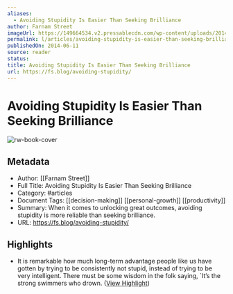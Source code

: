 ```yaml
---
aliases:
  - Avoiding Stupidity Is Easier Than Seeking Brilliance
author: Farnam Street
imageUrl: https://149664534.v2.pressablecdn.com/wp-content/uploads/2014/06/Avoiding-Stupidity.png
permalink: l/articles/avoiding-stupidity-is-easier-than-seeking-brilliance
publishedOn: 2014-06-11
source: reader
status: 
title: Avoiding Stupidity Is Easier Than Seeking Brilliance
url: https://fs.blog/avoiding-stupidity/
---
```

# Avoiding Stupidity Is Easier Than Seeking Brilliance

![rw-book-cover](https://149664534.v2.pressablecdn.com/wp-content/uploads/2014/06/Avoiding-Stupidity.png)

## Metadata

- Author: [[Farnam Street]]
- Full Title: Avoiding Stupidity Is Easier Than Seeking Brilliance
- Category: #articles
- Document Tags: [[decision-making]] [[personal-growth]] [[productivity]]
- Summary: When it comes to unlocking great outcomes, avoiding stupidity is more reliable than seeking brilliance.
- URL: https://fs.blog/avoiding-stupidity/

## Highlights

- It is remarkable how much long-term advantage people like us have gotten by trying to be consistently not stupid, instead of trying to be very intelligent. There must be some wisdom in the folk saying, `It’s the strong swimmers who drown. ([View Highlight](https://read.readwise.io/read/01hj9tb5snn7vf0v3fyzj3vzge))
